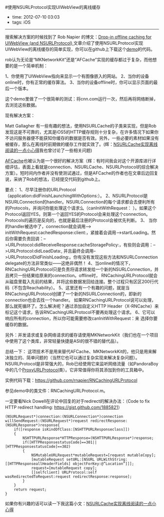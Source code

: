 #使用NSURLProtocol实现UIWebView的离线缓存

- time: 2012-07-10 03:03
- tags: iOS

---
搜索解决方案的时候找到了 Rob Napier 的博文：<a href="http://robnapier.net/blog/offline-uiwebview-nsurlprotocol-588">Drop-in offline caching for UIWebView (and NSURLProtocol) </a>文章介绍了使用NSURLProtocol实现UIWebView的离线缓存的简单实现，你可以在github上下载这个<a href="https://github.com/rnapier/RNCachingURLProtocol">demo</a>的代码。

rob认为无论是“MKNetworkKit”还是”AFCache”实现的缓存都过于复杂，而他想要的是一个简单机制：

1、你使用了UIWebView指向来显示一个有图像嵌入的网站。
2、当你的设备online时，你有正常的缓存算法。
3、当你的设备offline时，你可以显示页面的最后一个版本。

这个demo里做了一个很简单的测试：将cnn.com运行一次，然后再将网络断掉，去浏览这些数据。

现有解决方案：

Matt Gallagher 有一些有趣的想法，使用NSURLCache的子类来实现，但是Rob发现这是不可靠的，尤其是iOS5的HTTP缓存规则十分复杂，在许多情况下如果你不访问服务器便不能获知你缓存的数据是否有效。另外，一些必要的素材如果没有被缓存，那么在离线时前期做的缓存工作就实效了。(辉：<a href="http://openq.cn/nsurlcache-to-achieve-a-little-experience-for-offline-reading/">NSURLCache实现离线阅读的一点小心得</a>我也曾讨论了一些相关问题)

<a href="https://github.com/artifacts/AFCache">AFCache</a>也被认为是一个很好的解决方案（辉：有时间我会对这个开源库进行详细评估，表面上看就是connection、NSURLCache、NSURLProtocol的综合解决方案）。短时间内作者并没有使测试通过，但是AFCache的作者也在文章后边回复说，采纳了Rob的想法，已经提交代码到github上。

要点：
1、尽早注册你的URLProtocol（application:didFinishLaunchingWithOptions:）。
2、NSURLProtocol是NSURLConnection的handler。NSURLConnection的每个请求都会去便利所有的Protocols，并询问你能处理这个请求么（canInitWithRequest： ）。如果这个Protocol返回YES，则第一个返回YES的Protocol会来处理这个connection。Protocols的遍历是反向的，也就是最后注册的Protocol会被优先判断。
3、 当你的handler被选中了，connection就会调用–> initWithRequest:cachedResponse:client:，紧接着会调用–>startLoading。然后你需要负责回调：–>URLProtocol:didReceiveResponse:cacheStoragePolicy:，有些则会调用：–>URLProtocol:didLoadData:, 并且最终会调用–>URLProtocolDidFinishLoading:。你有没有发现这些方法和NSURLConnection delegate的方法非常类似——这绝非偶然！
4、当online的情况下，RNCachingURLProtocol只是负责将请求转发给一个新的NSURLConnection，并且拷贝一份结果给原来的connection。offline时， RNCachingURLProtocol就会从磁盘里载入先前的结果，并将这些数据发回给连接。整个过程只有区区200行代码（不包含Reachability）。
5、这里还有一个有趣的问题，就是当RNCachingURLProtocol创建了一个新的NSURLConnection的，即新的connection也会去找一个handler。 如果RNCachingURLProtocol说可以处理，那么就死循环了。怎么解决呢？通过添加自定义HTTP Header（X-RNCache）来标记这个请求，告诉RNCachingURLProtocol不要再处理这个请求。
6、它可以响应所有的connection，所以你可能需要修改canInitWithRequest：来 选择你要缓存的数据。

另外：并发请求或复杂网络请求的缓存请使用MKNetworkKit（我们也在一个项目中使用了这个类库，非常轻量快捷是ASI的很不错的替代品）。

总结一下：
这项技术不是用来替代AFCache、MKNetworkKit的，他只是用来解决独立的、简单问题的（当然它也可以通过复杂实现来解决复杂问题）。 NSURLProtocol是非常强大的，Rob已经使用它来监听网络流量（如PandoraBoy中的几个<a href="https://github.com/PandoraBoy/PandoraBoy/blob/master/ProxyURLProtocol.h">ProxyURLProtocol</a>类）。它非常值得你将其添加到你的工具箱中。

实例代码下载：https://github.com/rnapier/RNCachingURLProtocol

参见demo中的类文件：RNCachingURLProtocol.m。

一定要看Nick Dowell在评论中回复的对于redirect的解决办法：（Code to fix HTTP redirect handling: <a href="https://gist.github.com/1885821">https://gist.github.com/1885821</a>）

```oc
(NSURLRequest*)connection:(NSURLConnection*)connection willSendRequest:(NSURLRequest*)request redirectResponse:(NSURLResponse*)response{
	if([response isKindOfClass:[NSHTTPURLResponseclass]])
	{
		NSHTTPURLResponse*HTTPResponse=(NSHTTPURLResponse*)response;
		if([HTTPResponsestatusCode]==301||[HTTPResponsestatusCode]==302)
		{
			NSMutableURLRequest*mutableRequest=[request mutableCopy];
			[mutableRequest setURL:[NSURL URLWithString:[[HTTPResponseallHeaderFields] objectForKey:@”Location”]]];
			request=[mutableRequest copy];
			[[selfclient] URLProtocol:self wasRedirectedToRequest:request redirectResponse:response];
		}
	}
	return request;
}
```

如果你有兴趣的话可以读一下我这篇小文：<a href = "http://openq.cn/nsurlcache-to-achieve-a-little-experience-for-offline-reading/">NSURLCache实现离线阅读的一点小心得</a>